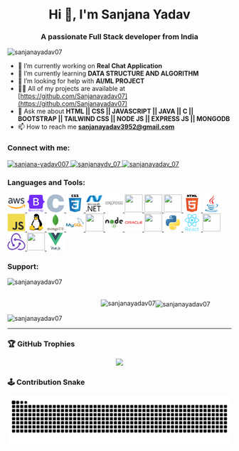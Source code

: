 <h1 align="center">Hi 👋, I'm Sanjana Yadav</h1>
<h3 align="center">A passionate Full Stack developer from India</h3>

<p align="left"> 
  <img src="https://komarev.com/ghpvc/?username=sanjanayadav07&label=Profile%20views&color=0e75b6&style=flat" alt="sanjanayadav07" /> 
</p>

- 🔭 I’m currently working on **Real Chat Application**  
- 🌱 I’m currently learning **DATA STRUCTURE AND ALGORITHM**  
- 🤝 I’m looking for help with **AI/ML PROJECT**  
- 👨‍💻 All of my projects are available at [https://github.com/Sanjanayadav07](https://github.com/Sanjanayadav07)  
- 💬 Ask me about **HTML || CSS || JAVASCRIPT || JAVA || C || BOOTSTRAP || TAILWIND CSS || NODE JS || EXPRESS JS || MONGODB**  
- 📫 How to reach me **sanjanayadav3952@gmail.com**  

<h3 align="left">Connect with me:</h3>
<p align="left">
<a href="https://linkedin.com/in/sanjana-yadav007" target="blank">
  <img align="center" src="https://raw.githubusercontent.com/rahuldkjain/github-profile-readme-generator/master/src/images/icons/Social/linked-in-alt.svg" alt="sanjana-yadav007" height="30" width="40" />
</a>
<a href="https://www.codechef.com/users/sanjanaydv_07" target="blank">
  <img align="center" src="https://cdn.jsdelivr.net/npm/simple-icons@3.1.0/icons/codechef.svg" alt="sanjanaydv_07" height="30" width="40" />
</a>
<a href="https://auth.geeksforgeeks.org/user/sanjanayadav_07/" target="blank">
  <img align="center" src="https://raw.githubusercontent.com/rahuldkjain/github-profile-readme-generator/master/src/images/icons/Social/geeks-for-geeks.svg" alt="sanjanayadav_07" height="30" width="40" />
</a>
</p>

<h3 align="left">Languages and Tools:</h3>
<p align="left"> 
  <!-- Icons remain same -->
  <a href="https://aws.amazon.com" target="_blank"> <img src="https://raw.githubusercontent.com/devicons/devicon/master/icons/amazonwebservices/amazonwebservices-original-wordmark.svg" width="40" height="40"/> </a>
  <a href="https://getbootstrap.com" target="_blank"> <img src="https://raw.githubusercontent.com/devicons/devicon/master/icons/bootstrap/bootstrap-plain-wordmark.svg" width="40" height="40"/> </a>
  <a href="https://www.cprogramming.com/" target="_blank"> <img src="https://raw.githubusercontent.com/devicons/devicon/master/icons/c/c-original.svg" width="40" height="40"/> </a>
  <a href="https://www.w3schools.com/css/" target="_blank"> <img src="https://raw.githubusercontent.com/devicons/devicon/master/icons/css3/css3-original-wordmark.svg" width="40" height="40"/> </a>
  <a href="https://dotnet.microsoft.com/" target="_blank"> <img src="https://raw.githubusercontent.com/devicons/devicon/master/icons/dot-net/dot-net-original-wordmark.svg" width="40" height="40"/> </a>
  <a href="https://expressjs.com" target="_blank"> <img src="https://raw.githubusercontent.com/devicons/devicon/master/icons/express/express-original-wordmark.svg" width="40" height="40"/> </a>
  <a href="https://www.figma.com/" target="_blank"> <img src="https://www.vectorlogo.zone/logos/figma/figma-icon.svg" width="40" height="40"/> </a>
  <a href="https://git-scm.com/" target="_blank"> <img src="https://www.vectorlogo.zone/logos/git-scm/git-scm-icon.svg" width="40" height="40"/> </a>
  <a href="https://heroku.com" target="_blank"> <img src="https://www.vectorlogo.zone/logos/heroku/heroku-icon.svg" width="40" height="40"/> </a>
  <a href="https://www.w3.org/html/" target="_blank"> <img src="https://raw.githubusercontent.com/devicons/devicon/master/icons/html5/html5-original-wordmark.svg" width="40" height="40"/> </a>
  <a href="https://www.java.com" target="_blank"> <img src="https://raw.githubusercontent.com/devicons/devicon/master/icons/java/java-original.svg" width="40" height="40"/> </a>
  <a href="https://developer.mozilla.org/en-US/docs/Web/JavaScript" target="_blank"> <img src="https://raw.githubusercontent.com/devicons/devicon/master/icons/javascript/javascript-original.svg" width="40" height="40"/> </a>
  <a href="https://www.linux.org/" target="_blank"> <img src="https://raw.githubusercontent.com/devicons/devicon/master/icons/linux/linux-original.svg" width="40" height="40"/> </a>
  <a href="https://www.mongodb.com/" target="_blank"> <img src="https://raw.githubusercontent.com/devicons/devicon/master/icons/mongodb/mongodb-original-wordmark.svg" width="40" height="40"/> </a>
  <a href="https://www.mysql.com/" target="_blank"> <img src="https://raw.githubusercontent.com/devicons/devicon/master/icons/mysql/mysql-original-wordmark.svg" width="40" height="40"/> </a>
  <a href="https://nextjs.org/" target="_blank"> <img src="https://cdn.worldvectorlogo.com/logos/nextjs-2.svg" width="40" height="40"/> </a>
  <a href="https://nodejs.org" target="_blank"> <img src="https://raw.githubusercontent.com/devicons/devicon/master/icons/nodejs/nodejs-original-wordmark.svg" width="40" height="40"/> </a>
  <a href="https://www.oracle.com/" target="_blank"> <img src="https://raw.githubusercontent.com/devicons/devicon/master/icons/oracle/oracle-original.svg" width="40" height="40"/> </a>
  <a href="https://postman.com" target="_blank"> <img src="https://www.vectorlogo.zone/logos/getpostman/getpostman-icon.svg" width="40" height="40"/> </a>
  <a href="https://www.python.org" target="_blank"> <img src="https://raw.githubusercontent.com/devicons/devicon/master/icons/python/python-original.svg" width="40" height="40"/> </a>
  <a href="https://reactjs.org/" target="_blank"> <img src="https://raw.githubusercontent.com/devicons/devicon/master/icons/react/react-original-wordmark.svg" width="40" height="40"/> </a>
  <a href="https://reactnative.dev/" target="_blank"> <img src="https://reactnative.dev/img/header_logo.svg" width="40" height="40"/> </a>
  <a href="https://redux.js.org" target="_blank"> <img src="https://raw.githubusercontent.com/devicons/devicon/master/icons/redux/redux-original.svg" width="40" height="40"/> </a>
  <a href="https://tailwindcss.com/" target="_blank"> <img src="https://www.vectorlogo.zone/logos/tailwindcss/tailwindcss-icon.svg" width="40" height="40"/> </a>
  <a href="https://vuejs.org/" target="_blank"> <img src="https://raw.githubusercontent.com/devicons/devicon/master/icons/vuejs/vuejs-original-wordmark.svg" width="40" height="40"/> </a>
</p>

<h3 align="left">Support:</h3>
<p>
  <a href="https://www.buymeacoffee.com/sanjanayadav07"> 
    <img align="left" src="https://cdn.buymeacoffee.com/buttons/v2/default-yellow.png" height="50" width="210" alt="sanjanayadav07" />
  </a>
</p>
<br><br>

<!-- GitHub Stats -->
<p>
  <img align="left" src="https://github-readme-stats.vercel.app/api/top-langs?username=sanjanayadav07&show_icons=true&locale=en&layout=compact&cache_seconds=86400&token=YOUR_TOKEN_HERE" alt="sanjanayadav07" />
</p>

<p>
  <img align="center" src="https://github-readme-stats.vercel.app/api?username=sanjanayadav07&show_icons=true&locale=en&cache_seconds=86400&token=sanjanayadav07" alt="sanjanayadav07" />
</p>

<p>
  <img align="center" src="https://github-readme-streak-stats.herokuapp.com/?user=sanjanayadav07&cache_seconds=86400&token=YOUR_TOKEN_HERE" alt="sanjanayadav07" />
</p>

---
### 🏆 GitHub Trophies
<p align="center">
  <img src="https://github-profile-trophy.vercel.app/?username=Sanjanayadav07&theme=dracula&no-frame=true&margin-w=15" />
</p>

### 🕹️ Contribution Snake
![snake gif](https://github.com/Sanjanayadav07/Sanjanayadav07/blob/output/github-contribution-grid-snake.svg)

